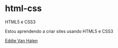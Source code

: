 # html-css
 HTML5 e CSS3

Estou aprendendo a criar sites usando HTML5 e CSS3

<a href="https://jonasnunes.github.io/html-css/exemplos/evh/index.html">Eddie Van Halen</a>